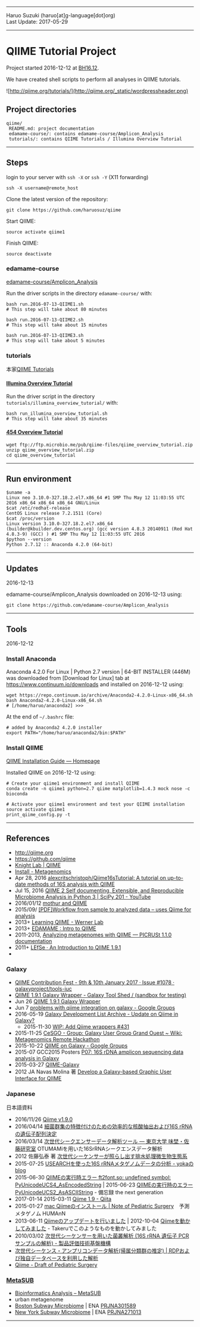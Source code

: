 ----------

Haruo Suzuki (haruo[at]g-language[dot]org)  
Last Update: 2017-05-29

----------

# QIIME Tutorial Project
Project started 2016-12-12 at [BH16.12](http://wiki.lifesciencedb.jp/mw/BH16.12).

We have created shell scripts to perform all analyses in QIIME tutorials.

![http://qiime.org/tutorials/](http://qiime.org/_static/wordpressheader.png)

## Project directories

    qiime/
     README.md: project documentation
     edamame-course/: contains edamame-course/Amplicon_Analysis
     tutorials/: contains QIIME Tutorials / Illumina Overview Tutorial

----------

## Steps

login to your server with `ssh -X` or `ssh -Y` (X11 forwarding)

	ssh -X username@remote_host

Clone the latest version of the repository:

	git clone https://github.com/haruosuz/qiime

Start QIIME:

	source activate qiime1

Finish QIIME:

	source deactivate

### edamame-course
[edamame-course/Amplicon_Analysis](https://github.com/edamame-course/Amplicon_Analysis/tree/master/final)

Run the driver scripts in the directory `edamame-course/` with:

	bash run.2016-07-13-QIIME1.sh
	# This step will take about 80 minutes

	bash run.2016-07-13-QIIME2.sh
	# This step will take about 15 minutes

	bash run.2016-07-13-QIIME3.sh
	# This step will take about 5 minutes

### tutorials
本家[QIIME Tutorials](http://qiime.org/tutorials/index.html)

#### [Illumina Overview Tutorial](http://nbviewer.jupyter.org/github/biocore/qiime/blob/1.9.1/examples/ipynb/illumina_overview_tutorial.ipynb)

Run the driver script in the directory `tutorials/illumina_overview_tutorial/` with:

	bash run_illumina_overview_tutorial.sh
	# This step will take about 35 minutes

#### [454 Overview Tutorial](http://qiime.org/tutorials/tutorial.html)

	wget ftp://ftp.microbio.me/pub/qiime-files/qiime_overview_tutorial.zip
	unzip qiime_overview_tutorial.zip 
	cd qiime_overview_tutorial

----------

## Run environment

	$uname -a
	Linux neo 3.10.0-327.18.2.el7.x86_64 #1 SMP Thu May 12 11:03:55 UTC 2016 x86_64 x86_64 x86_64 GNU/Linux
	$cat /etc/redhat-release
	CentOS Linux release 7.2.1511 (Core) 
	$cat /proc/version
	Linux version 3.10.0-327.18.2.el7.x86_64 (builder@kbuilder.dev.centos.org) (gcc version 4.8.3 20140911 (Red Hat 4.8.3-9) (GCC) ) #1 SMP Thu May 12 11:03:55 UTC 2016
	$python --version
	Python 2.7.12 :: Anaconda 4.2.0 (64-bit)

----------

## Updates

2016-12-13

edamame-course/Amplicon_Analysis downloaded on 2016-12-13 using:

	git clone https://github.com/edamame-course/Amplicon_Analysis

----------

## Tools
2016-12-12

### Install Anaconda
Anaconda 4.2.0 For Linux | Python 2.7 version | 64-BIT INSTALLER (446M) was downloaded from [Download for Linux] tab at <https://www.continuum.io/downloads> and installed on 2016-12-12 using:  

	wget https://repo.continuum.io/archive/Anaconda2-4.2.0-Linux-x86_64.sh
	bash Anaconda2-4.2.0-Linux-x86_64.sh
	# [/home/haruo/anaconda2] >>> 

At the end of `~/.bashrc` file:

	# added by Anaconda2 4.2.0 installer
	export PATH="/home/haruo/anaconda2/bin:$PATH"

### Install QIIME
[QIIME Installation Guide — Homepage](http://qiime.org/install/install.html)

Installed QIIME on 2016-12-12 using:

	# Create your qiime1 environment and install QIIME
	conda create -n qiime1 python=2.7 qiime matplotlib=1.4.3 mock nose -c bioconda

	# Activate your qiime1 environment and test your QIIME installation
	source activate qiime1
	print_qiime_config.py -t

----------

## References
- http://qiime.org
- https://github.com/qiime
- [Knight Lab | QIIME](https://knightlab.ucsd.edu/wordpress/?p=198)
- [Install - Metagenomics](http://www.metagenomics.wiki/tools/qiime/install)
- Apr 28, 2016 [alexcritschristoph/Qiime16sTutorial: A tutorial on up-to-date methods of 16S analysis with QIIME](https://github.com/alexcritschristoph/Qiime16sTutorial)
- Jul 15, 2016 [QIIME 2 Self documenting, Extensible, and Reproducible Microbiome Analysis in Python 3 | SciPy 201 - YouTube](https://www.youtube.com/watch?v=tLtGg21Yu9Q)
- 2016/01/12 [mothur and QIIME](http://blog.mothur.org/2016/01/12/mothur-and-qiime/)
- 2015/09/ [[PDF]Workflow from sample to analyzed data – uses Qiime for analysis](http://www.science.smith.edu/cmbs/wp-content/uploads/sites/36/2015/09/Tutorial-from-sample-to-analyzed-data-using-Qiime-for-analysis.pdf)
- 2013+ [Learning QIIME - Werner Lab](http://www.wernerlab.org/teaching/qiime)
- 2013+ [EDAMAME : Intro to QIIME](http://www.edamamecourse.org/docs/intro_qiime_tutorial.html)
- 2011-2013, [Analyzing metagenomes with QIIME — PICRUSt 1.1.0 documentation](https://picrust.github.io/picrust/tutorials/qiime_tutorial.html)
- 2011+ [LEfSe · An Introduction to QIIME 1.9.1](https://twbattaglia.gitbooks.io/introduction-to-qiime/content/lefse.html)
- []()

### Galaxy
- [QIIME Contribution Fest - 9th & 10th January 2017 · Issue #1078 · galaxyproject/tools-iuc](https://github.com/galaxyproject/tools-iuc/issues/1078)
- [QIIME 1.9.1 Galaxy Wrapper - Galaxy Tool Shed / (sandbox for testing)](https://testtoolshed.g2.bx.psu.edu/repository?repository_id=0167fe8b968eaac0&changeset_revision=c1bd0c560018)
- Jun 26 [QIIME 1.9.1 Galaxy Wrapper](https://github.com/galaxyproject/tools-iuc/tree/qiime/tools/qiime)
- Jun 7 [problems with qiime integration on galaxy - Google Groups](https://groups.google.com/forum/m/#!msg/qiime-forum/k4rd2B2KqTA/n4wY2az5DAAJ)
- 2016-05-19 [Galaxy Development List Archive - Update on Qiime in Galaxy?](http://dev.list.galaxyproject.org/Update-on-Qiime-in-Galaxy-td4669421.html)
  - 2015-11-30 [WIP: Add Qiime wrappers #431](https://github.com/galaxyproject/tools-iuc/pull/431)
- 2015-11-25 [CeSGO - Group: Galaxy User Group Grand Ouest ~ Wiki: Metagenomics Remote Hackathon](https://cesgo.genouest.org/groups/guggo/wiki/MEtagenomicsHackathon)
- 2015-10-22 [QIIME on Galaxy - Google Groups](https://groups.google.com/d/msg/qiime-forum/6csQE7Qe1TA/-eOF-XxoDgAJ)
- 2015-07 GCC2015 Posters [P07: 16S rDNA amplicon sequencing data analysis in Galaxy](http://gcc2015.tsl.ac.uk/posters/#P07_16S_rDNA_amplicon_sequencing_data_analysis_in_Galaxy)
- 2015-03-27 [QIIME-Galaxy](https://github.com/qiime/qiime-galaxy)
- 2012 JA Navas Molina 著 [Develop a Galaxy-based Graphic User Interface for QIIME](https://upcommons.upc.edu/bitstream/handle/2099.1/15803/82437.pdf)

### Japanese
日本語資料
- 2016/11/26 [Qiime v1.9.0](http://crusade1096.web.fc2.com/qiime.html)
- 2016/04/14 [細菌群集の特徴付けのための効率的な核酸抽出および16S rRNAの遺伝子配列決定](https://www.jove.com/video/53939/16s-rrna?language=Japanese)
- 2016/03/14 [次世代シークエンサーデータ解析ツール — 東京大学 味埜・佐藤研究室](http://www.mwm.k.u-tokyo.ac.jp:8080/Plone/outcome/OTUMAMi/OTUMAMi_introduction) OTUMAMiを用いた16SrRNAシークエンスデータ解析
 - 2012 佐藤弘泰 著 [次世代シーケンサーが照らし出す排水処理微生物生態系](http://www.mwm.k.u-tokyo.ac.jp:8080/Plone/outcome/OTUMAMi/OTUMAMi/otumami_images/6c3474b058835b664f1a8a8c_201209.pdf)
- 2015-07-25 [USEARCHを使った16S rRNAメタゲノムデータの分析 - yokaのblog](http://yokazaki.hatenablog.com/entry/2015/07/25/202628)
- 2015-06-30 [QIIMEの実行時エラー ft2font.so: undefined symbol: PyUnicodeUCS4_AsEncodedString](http://blog.goo.ne.jp/yamagu09/e/a2c91765f69482c09d0de95b53ee0ac4) | 2015-06-23 [QIIMEの実行時のエラー PyUnicodeUCS2_AsASCIIString](http://blog.goo.ne.jp/yamagu09/e/94b4b8a3e5a2a963f5421d5235abc743) - 備忘録 the next generation
- 2017-01-14 2015-03-11 [Qiime 1.9 - Qiita](http://qiita.com/bunzaemon/items/3dd5b640b8f6a55ded79)
- 2015-01-27 [mac Qiimeのインストール | Note of Pediatric Surgery](http://pedsurgery.wp.xdomain.jp/?p=187)　予測メタゲノム HUMAnN
- 2013-06-11 [Qiimeのアップデートを行いました](http://www.nabe-intl.co.jp/takeruwiki/index.php?Qiimeのアップデートを行いました) | 2012-10-04 [Qiimeを動かしてみました](http://www.nabe-intl.co.jp/takeruwiki/index.php?Qiimeを動かしてみました) - Takeruでこのようなものを動かしてみました
- 2010/03/02 [次世代シーケンサーを用いた菌叢解析 (16S rRNA 遺伝子 PCR サンプルの解析) - 製品評価技術基盤機構](http://www.nite.go.jp/data/000081956.pdf)
- [次世代シーケンス・アンプリコンデータ解析(帰属分類群の推定) | RDPおよび独自データベースを利用した解析](https://www.tecsrg.co.jp/tecsrg/ngs-qiime-analysis.html)
- [Qiime - Draft of Pediatric Surgery](https://sites.google.com/site/noteofpaediatricsurgery/in-silico/qiime)

### [MetaSUB](https://github.com/haruosuz/metasub)
- [Bioinformatics Analysis – MetaSUB](http://metasub.org/methods/bioinformatics-analysis/)
- urban metagenome
 - [Boston Subway Microbiome](https://github.com/haruosuz/metasub#boston-subway-microbiome) | ENA [PRJNA301589](http://www.ebi.ac.uk/ena/data/view/PRJNA301589)
 - [New York Subway Microbiome](https://github.com/haruosuz/metasub#new-york-subway-microbiome) | ENA [PRJNA271013](http://www.ebi.ac.uk/ena/data/view/PRJNA271013)

----------

